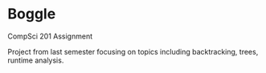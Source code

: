 Boggle
======

CompSci 201 Assignment

Project from last semester focusing on topics including backtracking, trees, runtime analysis.
